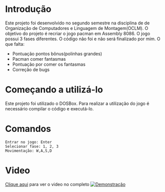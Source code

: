 # Introdução

Este projeto foi desenvolvido no segundo semestre na disciplina de de Organização de Computadores e Linguagem de Montagem(OCLM).
O objetivo do projeto é recriar o jogo pacman em Assembly 8086.
O jogo possui 3 fases diferentes.
O código não foi e não será finalizado por mim.
O que falta:
- Pontuação pontos bônus(polinhas grandes)
- Pacman comer fantasmas
- Pontuação por comer os fantasmas
- Correção de bugs

# Começando a utilizá-lo

Este projeto foi utilizado o DOSBox.
Para realizar a utilização do jogo é necessário compilar o código e executá-lo.

# Comandos
```
Entrar no jogo: Enter
Selecionar fase: 1, 2, 3
Movimentação: W,A,S,D
```
# Video
[Clique aqui](https://youtu.be/8uo3A6onUKE) para ver o video no completo
[![Demonstração](https://github.com/matheusvalbert/pacman-Assembly-8086/blob/master/demonstracao.gif)](https://youtu.be/8uo3A6onUKE)
